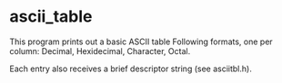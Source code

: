 # ascii_table
This program prints out a basic ASCII table
Following formats, one per column: Decimal, Hexidecimal, Character, Octal.

Each entry also receives a brief descriptor string (see asciitbl.h).
